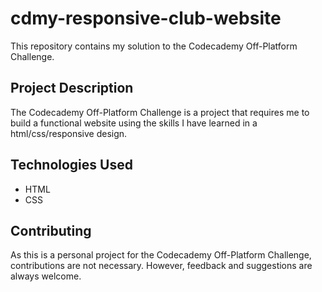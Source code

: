 # cdmy-responsive-club-website

This repository contains my solution to the Codecademy Off-Platform Challenge.

## Project Description

The Codecademy Off-Platform Challenge is a project that requires me to build a functional website using the skills I have learned in a html/css/responsive design.

## Technologies Used

* HTML
* CSS

## Contributing

As this is a personal project for the Codecademy Off-Platform Challenge, contributions are not necessary. However, feedback and suggestions are always welcome.